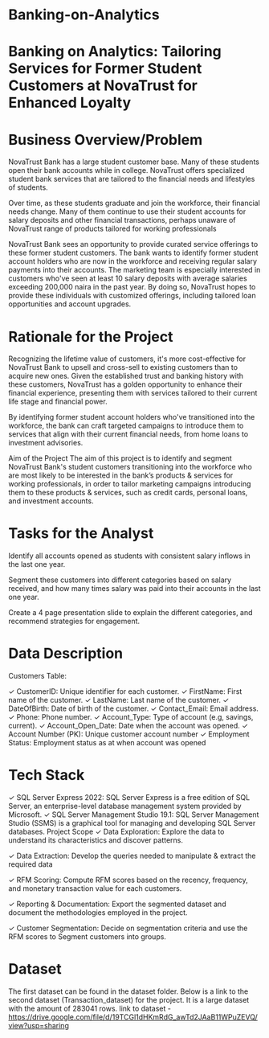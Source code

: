 # Banking-on-Analytics
# Banking on Analytics: Tailoring Services for Former Student Customers at NovaTrust for Enhanced Loyalty
# Business Overview/Problem
NovaTrust Bank has a large student customer base. Many of these students open their bank accounts while in college. NovaTrust offers specialized student bank services that are tailored to the financial needs and lifestyles of students.

 

Over time, as these students graduate and join the workforce, their financial needs change. Many of them continue to use their student accounts for salary deposits and other financial transactions, perhaps unaware of NovaTrust range of products tailored for working professionals

 

NovaTrust Bank sees an opportunity to provide curated service offerings to these former student customers. The bank wants to identify former student account holders who are now in the workforce and receiving regular salary payments into their accounts. The marketing team is especially interested in customers who've seen at least 10 salary deposits with average salaries exceeding 200,000 naira in the past year. By doing so, NovaTrust hopes to provide these individuals with customized offerings, including tailored loan opportunities and account upgrades.

# Rationale for the Project
Recognizing the lifetime value of customers, it's more cost-effective for NovaTrust Bank to upsell and cross-sell to existing customers than to acquire new ones. Given the established trust and banking history with these customers, NovaTrust has a golden opportunity to enhance their financial experience, presenting them with services tailored to their current life stage and financial power.

 

By identifying former student account holders who've transitioned into the workforce, the bank can craft targeted campaigns to introduce them to services that align with their current financial needs, from home loans to investment advisories.

Aim of the Project
The aim of this project is to identify and segment NovaTrust Bank's student customers transitioning into the workforce who are most likely to be interested in the bank’s products & services for working professionals, in order to tailor marketing campaigns introducing them to these products & services, such as credit cards, personal loans, and investment accounts.


# Tasks for the Analyst

Identify all accounts opened as students with consistent salary inflows in the last one year.
 
Segment these customers into different categories based on salary received, and how many times salary was paid  into their accounts in the last one year.
 
Create a 4 page presentation slide to explain the different categories, and recommend strategies for engagement.
# Data Description
Customers Table:

✓ CustomerID: Unique identifier for each customer.
✓ FirstName: First name of the customer.
✓ LastName: Last name of the customer.
✓ DateOfBirth: Date of birth of the customer.
✓ Contact_Email: Email address.
✓ Phone: Phone number.
✓ Account_Type: Type of account (e.g, savings, current).
✓ Account_Open_Date: Date when the account was opened.
✓ Account Number (PK): Unique customer account number
✓ Employment Status: Employment status as at when account was opened
# Tech Stack
✓ SQL Server Express 2022: SQL Server Express is a free edition of SQL Server, an enterprise-level database management system provided by Microsoft. 
✓ SQL Server Management Studio 19.1: SQL Server Management Studio (SSMS) is a graphical tool for managing and developing SQL Server databases.
Project Scope
✓ Data Exploration: Explore the data to understand its characteristics and discover patterns.

✓ Data Extraction: Develop the queries needed to manipulate & extract the required data

✓ RFM Scoring: Compute RFM scores based on the recency, frequency, and monetary transaction value for each customers.

✓ Reporting & Documentation: Export the segmented dataset and document the methodologies employed in the project.

✓ Customer Segmentation: Decide on segmentation criteria and use the RFM scores to Segment customers into groups.

# Dataset
The first dataset can be found in the dataset folder.
Below is a link to the second dataset (Transaction_dataset) for the project. It is a large dataset with the amount of 283041 rows.
link to dataset - https://drive.google.com/file/d/19TCGl1dHKmRdG_awTd2JAaB11WPuZEVQ/view?usp=sharing
